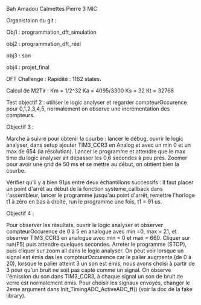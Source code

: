 Bah Amadou
Calmettes Pierre
3 MIC


Organistaion du git : 

Obj1 : programmation_dft_simulation

obj2 : programmation_dft_réel

obj3 : son

obj4 : projet_final



DFT Challenge :
Rapidité : 1162 states.


Calcul de M2Tir :
Km = 1/2^32
Ka = 4095/3300
Ks = 32
Kt = 32768

Test objectif 2 : utiliser le logic analyser et regarder compteurOccurence pour 0,1,2,3,4,5, normalement on observe une incrémentation des compteurs.


Objectif 3 :

Marche à suivre pour  obtenir la courbe : lancer le débug, ouvrir le logic analyser, dans setup ajouter TIM3_CCR3 en Analog et avec un min 0 et un max de 654 (la résolution).
Lancer le programme et attendre que le max time du logic analyser ait dépasser les 0,6 secondes à peu près.  Zoomer pour avoir une grid de 50 ms et se mettre au début, on obtient
bien la courbe.

Vérifier qu'il y a bien 91µs entre deux échantillons successifs : Il faut placer un point d'arrêt au début de la fonction systeme_callback dans l'assembleur, lancer le programme 
jusqu'au point d'arrêt, remettre l'horloge t1 à zéro en bas à droite, run le programme une fois, t1 = 91 us.



Objectif 4 :

Pour observer les résultats, ouvrir le logic analyser et observer compteurOccurence de 0 à 5 en analogue avec min =0, max = 21, et observer TIM3_CCR3 en analogue avec min = 0 et
max = 660. Cliquer sur run(F5) puis attendre quelques secondes. Arreter le programme (STOP), puis cliquer sur zoom all dans le logic analyser. On peut voir lorsque un signal est
émis das les compteurOccurence car le palier augmente (de 0 à 20), lorsque le palier atteint 3 un son est émis, nous avons choisi à partir de 3 pour qu'un bruit ne soit pas capté
comme un signal. On observe l'émission du son dans TIM3_CCR3, à chaque signal un son de bruit de verre est normalement émis. Pour choisir les signaux envoyés, changer le 2eme argument
dans Init_TimingADC_ActiveADC_ff() (voir la doc de la fake library). 







